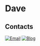 # Dave

## Contacts
[![Email](https://img.shields.io/badge/Email-Dave-00059f.svg)](mailto:lucky_dave@naver.com)
[![Blog](https://img.shields.io/badge/Blog-luckydavekim.github.io-0229bf.svg)](https://luckydavekim.github.io)